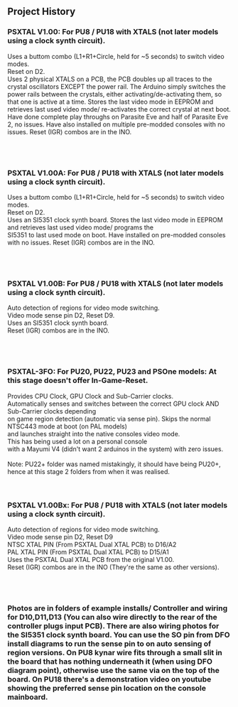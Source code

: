 ## Project History



### PSXTAL V1.00: For PU8 / PU18 with XTALS (not later models using a clock synth circuit).<br />
Uses a buttom combo (L1+R1+Circle, held for ~5 seconds) to switch video modes.<br />
Reset on D2.<br />
Uses 2 physical XTALS on a PCB, the PCB doubles up all traces to the crystal oscillators EXCEPT the
power rail. The Arduino simply switches the power rails between the crystals, either activating/de-activating
them, so that one is active at a time. Stores the last video mode in EEPROM and retrieves last used video mode/ re-activates
the correct crystal at next boot.<br />
Have done complete play throughs on Parasite Eve and half of Parasite Eve 2, no issues. Have also installed
on multiple pre-modded consoles with no issues. Reset (IGR) combos are in the INO.<br />
<br />
<br />
<br />
### PSXTAL V1.00A: For PU8 / PU18 with XTALS (not later models using a clock synth circuit).<br />
Uses a buttom combo (L1+R1+Circle, held for ~5 seconds) to switch video modes.<br />
Reset on D2.<br />
Uses an SI5351 clock synth board. Stores the last video mode in EEPROM and retrieves last used video mode/ programs the<br />
SI5351 to last used mode on boot. Have installed on pre-modded consoles with no issues. Reset (IGR) combos are in the INO.<br />
<br />
<br />
<br />
### PSXTAL V1.00B: For PU8 / PU18 with XTALS (not later models using a clock synth circuit).<br />
Auto detection of regions for video mode switching.<br />
Video mode sense pin D2, Reset D9.<br />
Uses an SI5351 clock synth board.<br />
Reset (IGR) combos are in the INO.<br />
<br />
<br />
<br />
### PSXTAL-3FO: For PU20, PU22, PU23 and PSOne models: At this stage doesn't offer In-Game-Reset.<br />
Provides CPU Clock, GPU Clock and Sub-Carrier clocks.<br />
Automatically senses and switches between the correct GPU clock AND Sub-Carrier clocks depending<br />
on game region detection (automatic via sense pin). Skips the normal NTSC443 mode at boot (on PAL models)<br />
and launches straight into the native consoles video mode.<br />
This has being used a lot on a personal console<br />
with a Mayumi V4 (didn't want 2 arduinos in the system) with zero issues.<br />
<br />
Note: PU22+ folder was named mistakingly, it should have being PU20+, hence at this stage 2 folders from when it was realised.<br />
<br />
<br />
### PSXTAL V1.00Bx: For PU8 / PU18 with XTALS (not later models using a clock synth circuit).<br />
Auto detection of regions for video mode switching.<br />
Video mode sense pin D2, Reset D9<br />
NTSC XTAL PIN (From PSXTAL Dual XTAL PCB) to D16/A2<br />
PAL XTAL PIN (From PSXTAL Dual XTAL PCB) to D15/A1<br />
Uses the PSXTAL Dual XTAL PCB from the original V1.00.<br />
Reset (IGR) combos are in the INO (They're the same as other versions).<br />
<br />
<br />
<br />
### Photos are in folders of example installs/ Controller and wiring for D10,D11,D13 (You can also wire directly to the rear of the controller plugs input PCB). There are also wiring photos for the SI5351 clock synth board. You can use the SO pin from DFO install diagrams to run the sense pin to on auto sensing of region versions. On PU8 kynar wire fits through a small slit in the board that has nothing underneath it (when using DFO diagram point), otherwise use the same via on the top of the board. On PU18 there's a demonstration video on youtube showing the preferred sense pin location on the console mainboard.
